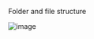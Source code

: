 Folder and file structure

![image](https://github.com/user-attachments/assets/1fa636b9-9e98-4c21-b673-eb7eb69ba086)
